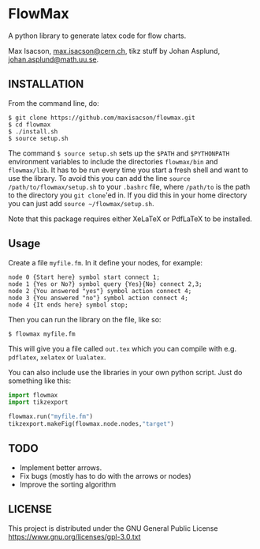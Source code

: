 FlowMax
=======

A python library to generate latex code for flow charts.


Max Isacson, max.isacson@cern.ch, tikz stuff by Johan Asplund, johan.asplund@math.uu.se.

INSTALLATION
------------
From the command line, do:
```shell
$ git clone https://github.com/maxisacson/flowmax.git
$ cd flowmax
$ ./install.sh
$ source setup.sh
```
The command `$ source setup.sh` sets up the `$PATH` and `$PYTHONPATH` environment variables to include the directories `flowmax/bin` and `flowmax/lib`. It has to be run every time you start a fresh shell and want to use the library. To avoid this you can add the line `source /path/to/flowmax/setup.sh` to your `.bashrc` file, where `/path/to` is the path to the directory you `git clone`'ed in. If you did this in your home directory you can just add `source ~/flowmax/setup.sh`.

Note that this package requires either XeLaTeX or PdfLaTeX to be installed.

Usage
-----
Create a file `myfile.fm`. In it define your nodes, for example:
```
node 0 {Start here} symbol start connect 1;
node 1 {Yes or No?} symbol query {Yes}{No} connect 2,3;
node 2 {You answered "yes"} symbol action connect 4;
node 3 {You answered "no"} symbol action connect 4;
node 4 {It ends here} symbol stop;
```
Then you can run the library on the file, like so:
```shell
$ flowmax myfile.fm
```
This will give you a file called `out.tex` which you can compile with e.g. `pdflatex`, `xelatex` or `lualatex`.

You can also include use the libraries in your own python script. Just do something like this:
```python
import flowmax
import tikzexport

flowmax.run("myfile.fm")
tikzexport.makeFig(flowmax.node.nodes,"target")
```

TODO
----
- Implement better arrows.
- Fix bugs (mostly has to do with the arrows or nodes)
- Improve the sorting algorithm

LICENSE
-------
This project is distributed under the GNU General Public License https://www.gnu.org/licenses/gpl-3.0.txt
